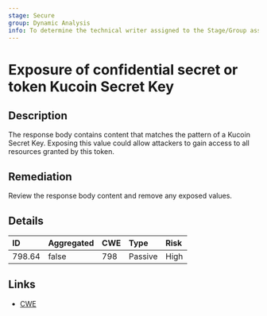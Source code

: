 ```yaml
---
stage: Secure
group: Dynamic Analysis
info: To determine the technical writer assigned to the Stage/Group associated with this page, see https://handbook.gitlab.com/handbook/product/ux/technical-writing/#assignments
---
```


# Exposure of confidential secret or token Kucoin Secret Key

## Description

The response body contains content that matches the pattern of a Kucoin Secret Key.
Exposing this value could allow attackers to gain access to all resources granted by this token.

## Remediation

Review the response body content and remove any exposed values.

## Details

| ID | Aggregated | CWE | Type | Risk |
|:---|:--------|:--------|:--------|:--------|
| 798.64 | false | 798 | Passive | High |

## Links

- [CWE](https://cwe.mitre.org/data/definitions/798.html)
